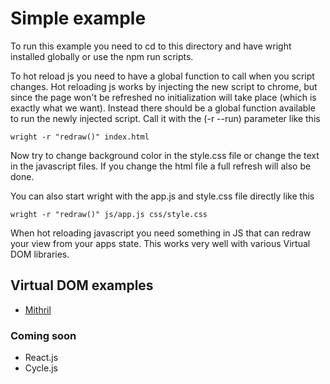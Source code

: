 # Simple example

To run this example you need to cd to this directory and have wright installed globally or use the npm run scripts.

To hot reload js you need to have a global function to call when you script changes. Hot reloading js works by injecting the new script to chrome, but since the page won't be refreshed no initialization will take place (which is exactly what we want). Instead there should be a global function available to run the newly injected script. Call it with the (-r --run) parameter like this
```
wright -r "redraw()" index.html
```

Now try to change background color in the style.css file or change the text in the javascript files. If you change the html file a full refresh will also be done.

You can also start wright with the app.js and style.css file directly like this
```
wright -r "redraw()" js/app.js css/style.css
```

When hot reloading javascript you need something in JS that can redraw your view from your apps state. This works very well with various Virtual DOM libraries.

## Virtual DOM examples

- [Mithril](https://github.com/porsager/wright/examples/mithril)

### Coming soon
- React.js
- Cycle.js
